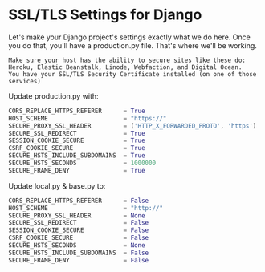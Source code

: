 # SSL/TLS Settings for Django

Let's make your Django project's settings exactly what we do here. Once you do that, you'll have a production.py file. 
That's where we'll be working.

    Make sure your host has the ability to secure sites like these do: Heroku, Elastic Beanstalk, Linode, Webfaction, and Digital Ocean.
    You have your SSL/TLS Security Certificate installed (on one of those services)
    
Update production.py with:

```python
CORS_REPLACE_HTTPS_REFERER      = True
HOST_SCHEME                     = "https://"
SECURE_PROXY_SSL_HEADER         = ('HTTP_X_FORWARDED_PROTO', 'https')
SECURE_SSL_REDIRECT             = True
SESSION_COOKIE_SECURE           = True
CSRF_COOKIE_SECURE              = True
SECURE_HSTS_INCLUDE_SUBDOMAINS  = True
SECURE_HSTS_SECONDS             = 1000000
SECURE_FRAME_DENY               = True
```

Update local.py & base.py to:

```python
CORS_REPLACE_HTTPS_REFERER      = False
HOST_SCHEME                     = "http://"
SECURE_PROXY_SSL_HEADER         = None
SECURE_SSL_REDIRECT             = False
SESSION_COOKIE_SECURE           = False
CSRF_COOKIE_SECURE              = False
SECURE_HSTS_SECONDS             = None
SECURE_HSTS_INCLUDE_SUBDOMAINS  = False
SECURE_FRAME_DENY               = False
```

